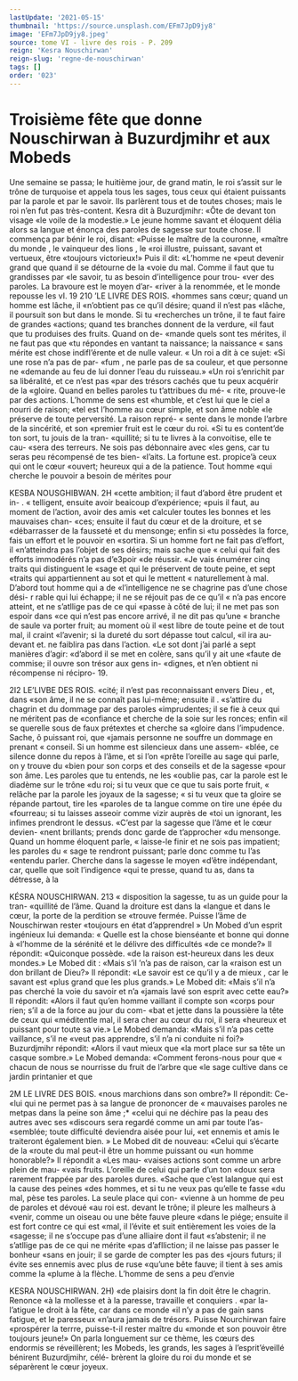 ```yaml
---
lastUpdate: '2021-05-15'
thumbnail: 'https://source.unsplash.com/EFm7JpD9jy8'
image: 'EFm7JpD9jy8.jpeg'
source: tome VI - livre des rois - P. 209
reign: 'Kesra Nouschirwan'
reign-slug: 'regne-de-nouschirwan'
tags: []
order: '023'
---
```


# Troisième fête que donne Nouschirwan à Buzurdjmihr et aux Mobeds

Une semaine se passa; le huitième jour, de grand matin, le roi s’assit sur le trône de turquoise et appela tous les sages, tous ceux qui étaient puissants par la parole et par le savoir. Ils parlèrent tous et de toutes choses; mais le roi n’en fut pas très-content. Kesra dit à Buzurdjmihr: «Ôte de devant ton visage
«le voile de la modestie.» Le jeune homme savant et éloquent délia alors sa langue et énonça des paroles
de sagesse sur toute chose. Il commença par bénir
le roi, disant: «Puisse le maître de la couronne, «maître du monde , le vainqueur des lions , le «roi illustre, puissant, savant et vertueux, être «toujours victorieux!» Puis il dit: «L’homme ne
«peut devenir grand que quand il se détourne de la «voie du mal. Comme il faut que tu grandisses par «le savoir, tu as besoin d’intelligence pour trou- «ver des paroles. La bravoure est le moyen d’ar-
«river à la renommée, et le monde repousse les
vI. 19
210 ’LE LIVRE DES ROIS.
«hommes sans cœur; quand un homme est lâche, il «n’obtient pas ce qu’il désire; quand il n’est pas
«lâche, il poursuit son but dans le monde. Si tu «recherches un trône, il te faut faire de grandes «actions; quand tes branches donnent de la verdure, «il faut que tu produises des fruits. Quand on de- «mande quels sont tes mérites, il ne faut pas que «tu répondes en vantant ta naissance; la naissance
« sans mérite est chose indifl’érente et de nulle valeur.
« Un roi a dit à ce sujet: «Si une rose n’a pas de par-
«fum , ne parle pas de sa couleur, et que personne ne «demande au feu de lui donner l’eau du ruisseau.»
«Un roi s’enrichit par sa libéralité, et ce n’est pas
«par des trésors cachés que tu peux acquérir de la
«gloire. Quand en belles paroles tu t’attribues du mé-
« rite, prouve-le par des actions. L’homme de sens est «humble, et c’est lui que le ciel a nourri de raison;
«tel est l’homme au cœur simple, et son âme noble
«le préserve de toute perversité. La raison repré-
« sente dans le monde l’arbre de la sincérité, et son «premier fruit est le cœur du roi.
«Si tu es content’de ton sort, tu jouis de la tran- «quillité; si tu te livres à la convoitise, elle te cau- «sera des terreurs. Ne sois pas débonnaire avec «les gens, car tu seras peu récompensé de tes bien- «l’aits. La fortune est. propice’à ceux qui ont le cœur «ouvert; heureux qui a de la patience. Tout homme
«qui cherche le pouvoir a besoin de mérites pour

KESBA NOUSGHIBWAN. 2H «cette ambition; il faut d’abord être prudent et in-
. « telligent, ensuite avoir beaicoup d’expérience;
«puis il faut, au moment de l’action, avoir des amis
«et calculer toutes les bonnes et les mauvaises chan- «ces; ensuite il faut du cœur et de la droiture, et se «débarrasser de la fausseté et du mensonge; enfin si
«tu possèdes la force, fais un effort et le pouvoir en «sortira. Si un homme fort ne fait pas d’effort, il «n’atteindra pas l’objet de ses désirs; mais sache que
« celui qui fait des efforts immodérés n’a pas d’e3poir
«de réussir.
«Je vais énumérer cinq traits qui distinguent le «sage et qui le préservent de toute peine, et sept «traits qui appartiennent au sot et qui le mettent « naturellement à mal. D’abord tout homme qui a de «l’intelligence ne se chagrine pas d’une chose dési-
r rable qui lui échappe; il ne se réjouit pas de ce qu’il
« n’a pas encore atteint, et ne s’atllige pas de ce qui «passe à côté de lui; il ne met pas son espoir dans
«ce qui n’est pas encore arrivé, il ne dit pas qu’une
« branche de saule va porter fruit; au moment où il «est libre de toute peine et de tout mal, il craint «l’avenir; si la dureté du sort dépasse tout calcul,
«il ira au-devant et. ne faiblira pas dans l’action.
«Le sot dont j’ai parlé a sept manières d’agir:
«d’abord il se met en colère, sans qu’il y ait une
«faute de commise; il ouvre son trésor aux gens in- «dignes, et n’en obtient ni récompense ni récipro- 19.

2I2 LE’LIVBE DES ROIS.
«cité; il n’est pas reconnaissant envers Dieu , et, dans
«son âme, il ne se connaît pas lui-même; ensuite il . «s’attire du chagrin et du dommage par des paroles «imprudentes; il se fie à ceux qui ne méritent pas de «confiance et cherche de la soie sur les ronces; enfin «il se querelle sous de faux prétextes et cherche sa «gloire dans l’impudence. Sache, ô puissant roi, que «jamais personne ne souffre un dommage en prenant « conseil. Si un homme est silencieux dans une assem- «blée, ce silence donne du repos à l’âme, et si l’on
«prête l’oreille au sage qui parle, on y trouve du «bien pour son corps et des conseils et de la sagesse «pour son âme. Les paroles que tu entends, ne les «oublie pas, car la parole est le diadème sur le trône «du roi; si tu veux que ce que tu sais porte fruit, « relâche par la parole les joyaux de la sagesse;
« si tu veux que ta gloire se répande partout, tire les «paroles de ta langue comme on tire une épée du «fourreau; si tu laisses asseoir comme vizir auprès de «toi un ignorant, les infimes prendront le dessus. «C’est par la sagesse que l’âme et le cœur devien-
«nent brillants; prends donc garde de t’approcher «du mensonge. Quand un homme éloquent parle,
« laisse-le finir et ne sois pas impatient; les paroles du « sage te rendront puissant; parle donc comme tu l’as «entendu parler. Cherche dans la sagesse le moyen «d’être indépendant, car, quelle que soit l’indigence
«qui te presse, quand tu as, dans ta détresse, à la

KÉSRA NOUSCHIRWAN. 213
« disposition la sagesse, tu as un guide pour la tran- «quillité de l’âme. Quand la droiture est dans la «langue et dans le cœur, la porte de la perdition se «trouve fermée. Puisse l’âme de Nouschirwan rester «toujours en état d’apprendrel »
Un Mobed d’un esprit ingénieux lui demanda: « Quelle est la chose bienséante et bonne qui donne à «l’homme de la sérénité et le délivre des difficultés
«de ce monde?» Il répondit: «Quiconque possède.
«de la raison est-heureux dans les deux mondes.» Le Mobed dit : «Mais s’il ’n’a pas de raison, car la
«raison est un don brillant de Dieu?» Il répondit: «Le savoir est ce qu’il y a de mieux , car le savant est «plus grand que les plus grands.» Le Mobed dit: «Mais s’il n’a pas cherché la voie du savoir et n’a
«jamais lavé son esprit avec cette eau?» Il répondit: «Alors il faut qu’en homme vaillant il compte son «corps pour rien; s’il a de la force au jour du com- «bat et jette dans la poussière la tête de ceux qui
«méditentle mal, il sera cher au cœur du roi, il sera «heureux et puissant pour toute sa vie.» Le Mobed demanda: «Mais s’il n’a pas cette vaillance, s’il ne
«veut pas apprendre, s’il n’a ni conduite ni foi?»
Buzurdjmihr répondit: «Alors il vaut mieux que «la mort place sur sa tête un casque sombre.» Le Mobed demanda: «Comment ferons-nous pour que « chacun de nous se nourrisse du fruit de l’arbre que «le sage cultive dans ce jardin printanier et que

2M LE LIVRE DES BOIS.
«nous marchions dans son ombre?» Il répondit: Ce-
«lui qui ne permet pas à sa langue de prononcer de « mauvaises paroles ne metpas dans la peine son âme ;\* «celui qui ne déchire pas la peau des autres avec ses «discours sera regardé comme un ami par toute l’as- «semblée; toute difficulté deviendra aisée pour lui,
«et ennemis et amis le traiteront également bien. » Le Mobed dit de nouveau: «Celui qui s’écarte de la «route du mal peut-il être un homme puissant ou «un homme honorable?» Il répondit a «Les mau- «vaises actions sont comme un arbre plein de mau- «vais fruits. L’oreille de celui qui parle d’un ton
«doux sera rarement frappée par des paroles dures. «Sache que c’est lalangue qui est la cause des peines «des hommes, et si tu ne veux pas qu’elle te fasse «du mal, pèse tes paroles. La seule place qui con- «vienne à un homme de peu de paroles et dévoué
«au roi est. devant le trône; il pleure les malheurs à «venir, comme un oiseau ou une bête fauve pleure «dans le piége; ensuite il est fort contre ce qui est «mal, il l’évite et suit entièrement les voies de la «sagesse; il ne s’occupe pas d’une alliaire dont il faut «s’abstenir; il ne s’atllige pas de ce qui ne mérite
«pas d’aflliction; il ne laisse pas passer le bonheur «sans en jouir; il se garde de compter les pas des «jours futurs; il évite ses ennemis avec plus de ruse «qu’une bête fauve; il tient à ses amis comme la «plume à la flèche. L’homme de sens a peu d’envie

KESRA NOUSCHIRWAN. 2H) «de plaisirs dont la fin doit être le chagrin. Renonce
«à la mollesse et à la paresse, travaille et conquiers . «par la-l’atigue le droit à la fête, car dans ce monde
«il n’y a pas de gain sans fatigue, et le paresseux «n’aura jamais de trésors. Puisse Nourchirwan faire «prospérer la terrre, puisse-t-il rester maître du «monde et son pouvoir être toujours jeune!»
On parla longuement sur ce thème, les cœurs des endormis se réveillèrent; les Mobeds, les grands, les sages à l’esprit’éveillé bénirent Buzurdjmihr, célé-
brèrent la gloire du roi du monde et se séparèrent le cœur joyeux.
